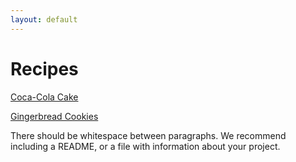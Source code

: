 ```yaml
---
layout: default
---
```


# Recipes

[Coca-Cola Cake](https://empnorton.github.io/cokecake)

[Gingerbread Cookies](https://empnorton.github.io/gingerbread)


There should be whitespace between paragraphs. We recommend including a README, or a file with information about your project.

